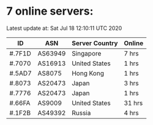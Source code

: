 # 7 online servers:

Latest update at: Sat Jul 18 12:10:11 UTC 2020

| ID | ASN | Server Country | Online |
| -- | --- | -------------- | ------ |
| #.7F1D | AS63949 | Singapore | 7 hrs |
| #.7070 | AS16913 | United States | 1 hrs |
| #.5AD7 | AS8075 | Hong Kong | 1 hrs |
| #.8073 | AS20473 | Japan | 3 hrs |
| #.7776 | AS20473 | Japan | 1 hrs |
| #.66FA | AS9009 | United States | 31 hrs |
| #.1F2B | AS49392 | Russia | 4 hrs |

